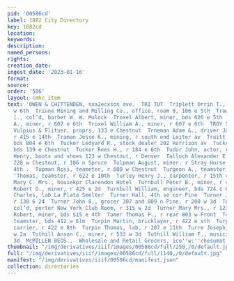 ```yaml
---
pid: '00586cd'
label: 1882 City Directory
key: 1882cd
location: 
keywords: 
description: 
named_persons: 
rights: 
creation_date: 
ingest_date: '2023-01-16'
format: 
source: 
order: '586'
layout: cmhc_item
text: 'OWEN & CHITTENDEN, sxa2ecxson ave.  TRI TUT  Triplett Orrin T., miner, r 326
  w 6th  Triune Mining and Milling Co., office, room 8, 106 e 5th  Trowell Augustus
  [., col’d, barber W. W. Mulock  Troxel Albert, miner, bds 626 e 5th  Troxel Daniel
  A., miner, r 607 e 6th  Troxel William A., miner, r 607 e 6th  TROY STEAM LAUNDRY,
  Vulpius & Flituer, proprs, 133 e Chestnut  Trneman Adam &., driver John Harvey,
  r 415 e 14th  Traman Jesse K., mining, r south end Leiter av  Truitt H. V., miner,
  bds 804 e 6th  Tucker Ledyard R., stock dealer 202 Harrison av  Tucker John, lab,
  bds 139 e Chestnut  Tucker Rees H., r 184 e 6th  Tudor John, actor, r 210 w 4th  Tuggy
  Henry, boots and shoes 123 w Chestnut, r Denver  Talloch Alexander E., biksmith
  228 w Chestnut, r 106 n Spruce  Tulpman August, miner, r Stray Horse rd, head of
  4th .  Tupman Ross, teameter, r 600 w Chestnut  Turgeon A., teamster, r 622 e 10th  Turgeon
  ‘Thomas, teamster, r 622 e 10th  Turley Henry J., carpenter, r 15th cor Fryer  Turnbull
  Mary C. Mrs., housekpr Clarendon Hotel  Turnbull Peter B., miner, r 425 e 2d  Turnbull
  Robert O., miner, r 425 e 2d  Turnbull William, engineer, bds 724 ¢ 6th  Turner
  Charles, lab La Plata Smelter  Turner Hall, 4th se cor Pine  Turner John, miner,
  r 130 6 24  Turner John 8., grocer 307 and 809 n Pine, r 200 w 3d  Turner Joseph,
  col’d, porter New York Club Room, r 315 w 2d  Turner Mary Mrs., r 123 w Elm  Turner
  Robert, miner, bds $15 e 4th  Tamer Thomas P., r rear 803 w Front  Turnipseed Aaron,
  teamster, bds 412 w Elm  Turpin Martin, bricklayer, r 422 e sth  Turpin Orson, paper
  carrier, r 422 e 8th  Turpin Thomas, lab, r 207 e 11th  Turre Joseph, daloon 103
  w 2a  Tuthill Anson C., miner, r 533 w 3d  Tuthill William F., musician, r 533 w
  3d  McMILLEN BEOS.,  Wholesale and Retail Grocers, ico''w:''chesumat 5%:    '
thumbnail: "/img/derivatives/iiif/images/00586cd/full/250,/0/default.jpg"
full: "/img/derivatives/iiif/images/00586cd/full/1140,/0/default.jpg"
manifest: "/img/derivatives/iiif/00586cd/manifest.json"
collection: directories
---
```

